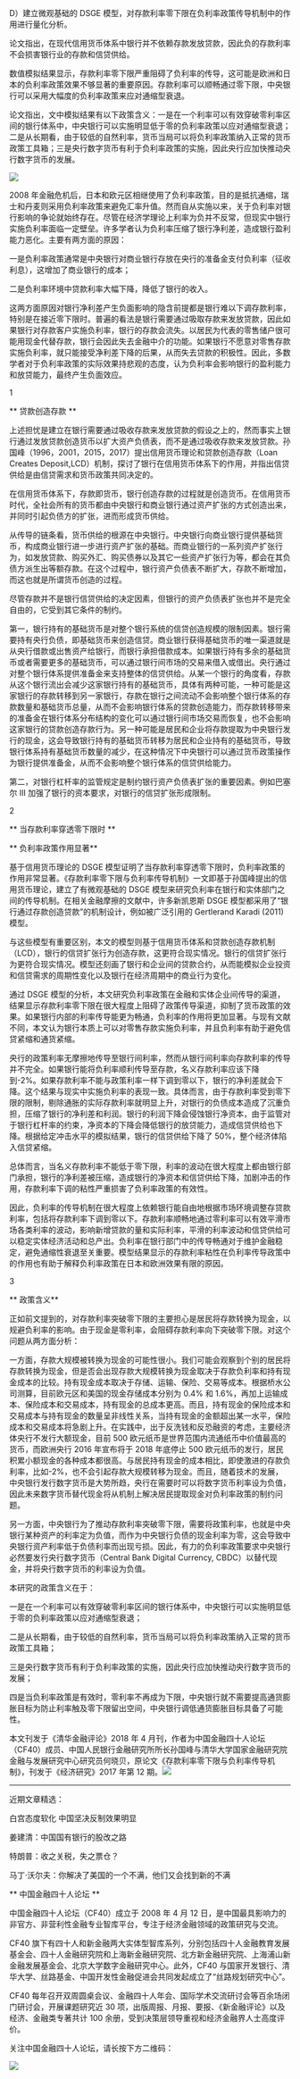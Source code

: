 D）建立微观基础的 DSGE 模型，对存款利率零下限在负利率政策传导机制中的作用进行量化分析。

论文指出，在现代信用货币体系中银行并不依赖存款发放贷款，因此负的存款利率不会损害银行业的存款和信贷供给。

数值模拟结果显示，存款利率零下限严重阻碍了负利率的传导，这可能是欧洲和日本的负利率政策效果不够显著的重要原因。存款利率可以顺畅通过零下限，中央银行可以采用大幅度的负利率政策来应对通缩型衰退。

论文指出，文中模拟结果有以下政策含义：一是在一个利率可以有效穿破零利率区间的银行体系中，中央银行可以实施明显低于零的负利率政策以应对通缩型衰退；二是从长期看，由于较低的自然利率，货币当局可以将负利率政策纳入正常的货币政策工具箱；三是央行数字货币有利于负利率政策的实施，因此央行应加快推动央行数字货币的发展。

![](//image.imspender.com/images/796fb91dfaa1caef3ace012cbb17e663c531c424.jpg)  

2008 年金融危机后，日本和欧元区相继使用了负利率政策，目的是抵抗通缩，瑞士和丹麦则采用负利率政策来避免汇率升值。然而自从实施以来，关于负利率对银行影响的争论就始终存在。尽管在经济学理论上利率为负并不反常，但现实中银行实施负利率面临一定壁垒。许多学者认为负利率压缩了银行净利差，造成银行盈利能力恶化。主要有两方面的原因：

一是负利率政策通常是中央银行对商业银行存放在央行的准备金支付负利率（征收利息），这增加了商业银行的成本；

二是负利率环境中贷款利率大幅下降，降低了银行的收入。

这两方面原因对银行净利差产生负面影响的隐含前提都是银行难以下调存款利率，特别是在接近零下限时。普遍的看法是银行需要通过吸取存款来发放贷款，因此如果银行对存款客户实施负利率，银行的存款会流失。以居民为代表的零售储户很可能用现金代替存款，银行会因此失去金融中介的功能。如果银行不愿意对零售存款实施负利率，就只能接受净利差下降的后果，从而失去贷款的积极性。因此，多数学者对于负利率政策的实际效果持悲观的态度，认为负利率会影响银行的盈利能力和放贷能力，最终产生负面效应。

1

** 贷款创造存款 **

上述担忧是建立在银行需要通过吸收存款来发放贷款的假设之上的，然而事实上银行通过发放贷款创造货币以扩大资产负债表，而不是通过吸收存款来发放贷款。孙国峰（1996，2001，2015，2017）提出信用货币理论和贷款创造存款（Loan
Creates Deposit,LCD）机制，探讨了银行在信用货币体系下的作用，并指出信贷供给是由信贷需求和货币政策共同决定的。

在信用货币体系下，存款即货币，银行创造存款的过程就是创造货币。在信用货币时代，全社会所有的货币都由中央银行和商业银行通过资产扩张的方式创造出来，并同时引起负债方的扩张，进而形成货币供给。

从传导的链条看，货币供给的根源在中央银行。中央银行向商业银行提供基础货币，构成商业银行进一步进行资产扩张的基础。而商业银行的一系列资产扩张行为，如发放贷款、购买外汇、购买债券以及其它一些资产扩张行为等，都会在其负债方派生出等额存款。在这个过程中，银行资产负债表不断扩大，存款不断增加，而这也就是所谓货币创造的过程。

尽管存款并不是银行信贷供给的决定因素，但银行的资产负债表扩张也并不是完全自由的，它受到其它条件的制约。

第一，银行持有的基础货币是对整个银行系统的信贷创造规模的限制因素。银行需要持有央行负债，即基础货币来创造信贷。商业银行获得基础货币的唯一渠道就是从央行借款或出售资产给银行，而银行承担借款成本。如果银行持有多余的基础货币或者需要更多的基础货币，可以通过银行间市场的交易来借入或借出。央行通过对整个银行体系提供准备金来支持整体的信贷供给。从某一个银行的角度看，存款从这个银行流出会减少这家银行持有的基础货币，具体有两种可能，一种可能是这家银行的存款转移到另一家银行，存款在银行之间流动不会影响整个银行体系的存款数量和基础货币总量，从而不会影响银行体系的贷款创造能力，而存款转移带来的准备金在银行体系分布结构的变化可以通过银行间市场交易而恢复，也不会影响这家银行的贷款创造存款行为。另一种可能是居民和企业将存款提取为中央银行发行的现金，这会导致银行持有的基础货币转移为居民和企业持有的基础货币，导致银行体系持有基础货币数量的减少，在这种情况下中央银行可以通过货币政策操作为银行提供准备金，从而不会影响整个银行体系的信贷供给能力。

第二，对银行杠杆率的监管规定是制约银行资产负债表扩张的重要因素。例如巴塞尔 III 加强了银行的资本要求，对银行的信贷扩张形成限制。

2

** 当存款利率穿透零下限时 **

** 负利率政策作用显著** 

基于信用货币理论的 DSGE 模型证明了当存款利率穿透零下限时，负利率政策的作用非常显著。《存款利率零下限与负利率传导机制》一文即基于孙国峰提出的信用货币理论，建立了有微观基础的 DSGE 模型来研究负利率在银行和实体部门之间的传导机制。在相关金融摩擦的文献中，许多新凯恩斯 DSGE 模型都采用了“银行通过存款创造贷款”的机制设计，例如被广泛引用的 Gertlerand
Karadi (2011) 模型。

与这些模型有重要区别，本文的模型则基于信用货币体系和贷款创造存款机制（LCD），银行的信贷扩张行为创造存款，这更符合现实情况。银行的信贷扩张行为更符合现实情况。模型还刻画了银行和企业间的贷款合约，从而能模拟企业投资和信贷需求的周期性变化以及银行在经济周期中的商业行为变化。

通过 DSGE 模型的分析，本文研究负利率政策在金融和实体企业间传导的渠道，结果显示存款利率零下限在很大程度上阻碍了政策传导渠道，抑制了货币政策的效果。如果银行内部的利率传导能更为畅通，负利率的作用将更加显著。与现有文献不同，本文认为银行本质上可以对零售存款实施负利率，并且负利率有助于避免信贷紧缩和通货紧缩。

央行的政策利率无摩擦地传导至银行间利率，然而从银行间利率向存款利率的传导并不完全。如果银行能将负利率顺利传导至存款，名义存款利率应该下降到-2%。如果存款利率不能与政策利率一样下调到零以下，银行的净利差就会下降。这个结果与现实中实施负利率的表现一致。具体而言，由于存款利率受到零下限的限制，剔除通胀的实际存款利率就明显上升，对银行的负债成本造成了沉重负担，压缩了银行的净利差和利润。银行的利润下降会侵蚀银行净资本，由于监管对于银行杠杆率的约束，净资本的下降会降低银行的放贷能力，造成信贷供给也下降。根据给定冲击水平的模拟结果，银行的信贷供给下降了 50%，整个经济体陷入信贷紧缩。

总体而言，当名义存款利率不能低于零下限，利率的波动在很大程度上都由银行部门承担，银行的净利差被压缩，造成银行的净资本和信贷供给下降，加剧冲击的作用，存款利率下调的粘性严重损害了负利率政策的有效性。

因此，负利率的传导机制在很大程度上依赖银行能自由地根据市场环境调整存贷款利率，包括将存款利率下调到零以下。存款利率顺畅地通过零利率可以有效平滑市场各类利率的波动，影响新增贷款的量和实际利率，平滑的利率波动和信贷供给可以稳定实体经济活动和总产出。负利率在银行部门中的传导畅通对于维护金融稳定，避免通缩性衰退至关重要。模型结果显示的存款利率粘性在负利率传导政策中的作用也有助于解释负利率政策在日本和欧洲效果有限的原因。

3

** 政策含义** 

正如前文提到的，对存款利率突破零下限的主要担心是居民将存款转换为现金，以规避负利率的影响。由于现金是零利率，会阻碍存款利率向下突破零下限。对这个问题从两方面分析：

一方面，存款大规模被转换为现金的可能性很小。我们可能会观察到个别的居民将存款转换为现金，但是否会出现存款大规模转换为现金取决于存款负利率和持有现金成本的比较。持有现金成本取决于存储、运输、保险、交易等成本。根据桥水公司测算，目前欧元区和美国的现金存储成本分别为 0.4% 和 1.6%，再加上运输成本、保险成本和交易成本，持有现金的总成本更高。而且，持有现金的保险成本和交易成本与持有现金的数量呈非线性关系，当持有现金的金额超出某一水平，保险成本和交易成本将急剧上升。在实践中，出于反洗钱和反恐融资的考虑，主要经济体央行不发行大额现金，目前 500 欧元纸币是世界范围内流通纸币中价值最高的货币，而欧洲央行 2016 年宣布将于 2018 年底停止 500 欧元纸币的发行，居民积累小额现金的各种成本都很高。与居民持有现金的成本相比，即使激进的存款负利率，比如-2%，也不会引起存款大规模转移为现金。而且，随着技术的发展，中央银行发行数字货币是大势所趋，央行在需要时可以将数字货币利率设为负值，因此未来数字货币替代现金将从机制上解决居民提取现金对负利率政策的制约问题。

另一方面，中央银行为了推动存款利率突破零下限，需要将政策利率，也就是中央银行某种资产的利率定为负值，而作为中央银行负债的现金利率为零，这会导致中央银行资产利率低于负债利率而出现亏损。因此，有力的负利率政策要求中央银行必然要发行央行数字货币（Central
Bank Digital Currency, CBDC）以替代现金，并将央行数字货币的利率设为负值。

本研究的政策含义在于：

一是在一个利率可以有效穿破零利率区间的银行体系中，中央银行可以实施明显低于零的负利率政策以应对通缩型衰退；

二是从长期看，由于较低的自然利率，货币当局可以将负利率政策纳入正常的货币政策工具箱；

三是央行数字货币有利于负利率政策的实施，因此央行应加快推动央行数字货币的发展；

四是当负利率政策是有效时，零利率不再成为下限，中央银行就不需要提高通货膨胀目标为防止利率触及零下限留出空间，中央银行调低通货膨胀目标具备了可能性。

本文刊发于《清华金融评论》2018 年 4 月刊，作者为中国金融四十人论坛（CF40）成员、中国人民银行金融研究所所长孙国峰与清华大学国家金融研究院金融与发展研究中心研究员何晓贝，原论文《存款利率零下限与负利率传导机制》，刊发于《经济研究》2017 年第 12 期。![](//image.imspender.com/images/9a9774dbb7e3cab936dbe9b7d6796013c9634f9a.jpg)

* * *

近期文章精选：

白宫态度软化 中国坚决反制效果明显  

姜建清：中国国有银行的股改之路  

特朗普：收之关税，失之票仓？  

马丁·沃尔夫：你解决了美国的一个不满，他们又会找到新的不满

  

** 中国金融四十人论坛 **

中国金融四十人论坛（CF40）成立于 2008 年 4 月 12 日，是中国最具影响力的非官方、非营利性金融专业智库平台，专注于经济金融领域的政策研究与交流。

  

CF40 旗下有四十人和新金融两大实体型智库系列，分别包括四十人金融教育发展基金会、四十人金融研究院和上海新金融研究院、北方新金融研究院、上海浦山新金融发展基金会、北京大学数字金融研究中心。此外，CF40 与国家开发银行、清华大学、丝路基金、中国开发性金融促进会共同发起成立了“丝路规划研究中心”。

  

CF40 每年召开双周圆桌会议、金融四十人年会、国际学术交流研讨会等百余场闭门研讨会，开展课题研究近 30 项，出版周报、月报、要报、《新金融评论》以及经济、金融类专著共计 100 余册，受到决策层领导重视和经济金融界人士高度评价。

  

关注中国金融四十人论坛，请长按下方二维码：

![](//image.imspender.com/images/45c337e4c3fdeb1d21ce7aa55f731e92fdca7413.jpg)
